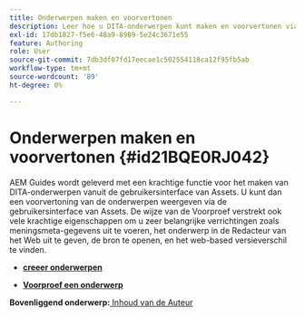 ```yaml
---
title: Onderwerpen maken en voorvertonen
description: Leer hoe u DITA-onderwerpen kunt maken en voorvertonen via de gebruikersinterface van Assets in AEM Guides.
exl-id: 17db1827-f5e6-48a9-8989-5e24c3671e55
feature: Authoring
role: User
source-git-commit: 7db3df07fd17eecae1c502554118ca12f95fb5ab
workflow-type: tm+mt
source-wordcount: '89'
ht-degree: 0%

---
```


# Onderwerpen maken en voorvertonen {#id21BQE0RJ042}

AEM Guides wordt geleverd met een krachtige functie voor het maken van DITA-onderwerpen vanuit de gebruikersinterface van Assets. U kunt dan een voorvertoning van de onderwerpen weergeven via de gebruikersinterface van Assets. De wijze van de Voorproef verstrekt ook vele krachtige eigenschappen om u zeer belangrijke verrichtingen zoals meningsmeta-gegevens uit te voeren, het onderwerp in de Redacteur van het Web uit te geven, de bron te openen, en het web-based versieverschil te vinden.

- **[creeer onderwerpen](web-editor-create-topics.md)**

- **[Voorproef een onderwerp](web-editor-preview-topics.md)**


**Bovenliggend onderwerp:**[ Inhoud van de Auteur ](authoring-content.md)
